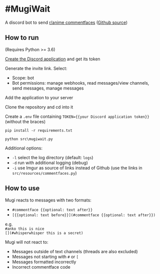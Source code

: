 # \#MugiWait

A discord bot to send [r/anime commentfaces][r/anime] ([Github source][r/anime github])

## How to run

(Requires Python >= 3.6)

[Create the Discord application][discordapp] and get its token

Generate the invite link. Select:

- Scope: bot
- Bot permissions: manage webhooks, read messages/view channels, send messages, manage messages

Add the application to your server

Clone the repository and cd into it

Create a `.env` file containing `TOKEN={{your Discord application token}}` (without the braces)

`pip install -r requirements.txt`

`python src\mugiwait.py`

Additional options:

- `-l` select the log directory (default: `logs`)
- `-d` run with additional logging (debug)
- `-i` use Imgur as source of links instead of Github (use the links in `src/resources/commentfaces.py`)

## How to use

Mugi reacts to messages with two formats:

- `#commentface {{optional: text after}}`
- `[{{optional: text before}}](#commentface {{optional: text after}})`

e.g.  
`#anko this is nice`  
`[](#whisperwhisper this is a secret)`

Mugi will not react to:

- Messages outside of text channels (threads are also excluded)
- Messages not starting with `#` or `[`
- Messages formatted incorrectly
- Incorrect commentface code

[r/anime]: https://old.reddit.com/r/anime/wiki/commentfaces
[r/anime github]: https://github.com/r-anime/comment-face-assets
[discordapp]: https://discord.com/developers/applications/
